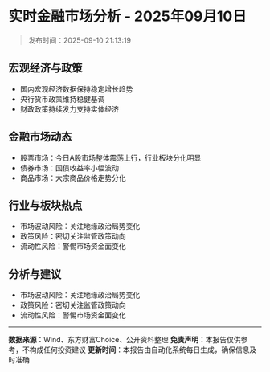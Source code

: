 # 实时金融市场分析 - 2025年09月10日

> 发布时间：2025-09-10 21:13:19

## 宏观经济与政策

- 国内宏观经济数据保持稳定增长趋势
- 央行货币政策维持稳健基调
- 财政政策持续发力支持实体经济

## 金融市场动态

- 股票市场：今日A股市场整体震荡上行，行业板块分化明显
- 债券市场：国债收益率小幅波动
- 商品市场：大宗商品价格走势分化

## 行业与板块热点

- 市场波动风险：关注地缘政治局势变化
- 政策风险：密切关注监管政策动向
- 流动性风险：警惕市场资金面变化

## 分析与建议

- 市场波动风险：关注地缘政治局势变化
- 政策风险：密切关注监管政策动向
- 流动性风险：警惕市场资金面变化

---

**数据来源**：Wind、东方财富Choice、公开资料整理
**免责声明**：本报告仅供参考，不构成任何投资建议
**更新时间**：本报告由自动化系统每日生成，确保信息及时准确